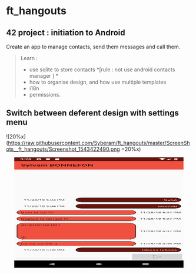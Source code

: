 # ft_hangouts
## 42 project : initiation to Android
Create an app to manage contacts, send them messages and call them.
> Learn :
> - use sqlite to store contacts *[rule : not use android contacts manager ] *
> - how to organise design, and how use multiple templates
> - i18n
> - permissions.

## Switch between deferent design with settings menu

![20%x] (<https://raw.githubusercontent.com/Syberam/ft_hangouts/master/ScreenShots__ft_hangouts/Screenshot_1543422490.png> =20%x)


<p align="center">
  <img width="460" height="300" src="https://raw.githubusercontent.com/Syberam/ft_hangouts/master/ScreenShots__ft_hangouts/Screenshot_1543422490.png?token=AXJhythZ5JDItNpOrnay-qVmTEenu2loks5cGhHywA%3D%3D">
</p>


